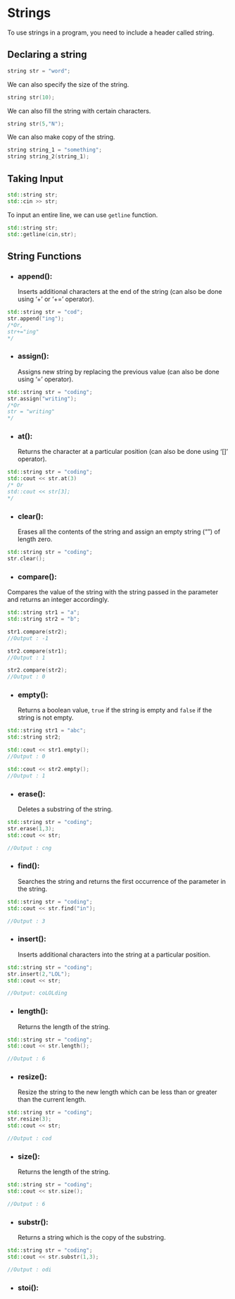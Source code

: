 # Strings

To use strings in a program, you need to include a header called string.
## Declaring a string
```cpp
string str = "word";
```

We can also specify the size of the string.

```cpp
string str(10);
```

We can also fill the string with certain characters.

```cpp
string str(5,"N");
```

We can also make copy of the string.

```cpp
string string_1 = "something";
string string_2(string_1);
```

## Taking Input

```cpp
std::string str;
std::cin >> str;
```

To input an entire line, we can use `getline` function.

```cpp
std::string str;
std::getline(cin,str);
```

## String Functions

- ### append(): 
	Inserts additional characters at the end of the string (can also be done using ‘+’ or ‘+=’ operator).
	
```cpp
std::string str = "cod";
str.append("ing");
/*Or, 
str+="ing"
*/
```

- ### assign(): 

	Assigns new string by replacing the previous value (can also be done using ‘=’ operator).
	
```cpp
std::string str = "coding";
str.assign("writing");
/*Or
str = "writing"
*/
```

- ### at():

	Returns the character at a particular position (can also be done using ‘[]’ operator).
	
```cpp
std::string str = "coding";
std::cout << str.at(3)
/* Or
std::cout << str[3];
*/
```

- ### clear(): 

	Erases all the contents of the string and assign an empty string (“”) of length zero.
	
```cpp
std::string str = "coding";
str.clear();
```

- ### compare(): 

Compares the value of the string with the string passed in the parameter and returns an integer accordingly.

```cpp
std::string str1 = "a";
std::string str2 = "b";

str1.compare(str2);
//Output : -1

str2.compare(str1);
//Output : 1

str2.compare(str2);
//Output : 0
```

- ### empty():

	Returns a boolean value, `true` if the string is empty and `false` if the string is not empty.
	
```cpp
std::string str1 = "abc";
std::string str2;

std::cout << str1.empty();
//Output : 0

std::cout << str2.empty();
//Output : 1
```
- ### erase():
	Deletes a substring of the string.

```cpp
std::string str = "coding";
str.erase(1,3);
std::cout << str;

//Output : cng
```

- ### find():
	Searches the string and returns the first occurrence of the parameter in the string.
	
```cpp
std::string str = "coding";
std::cout << str.find("in");

//Output : 3
```

- ### insert():

	Inserts additional characters into the string at a particular position.
	
```cpp
std::string str = "coding";
str.insert(2,"LOL");
std::cout << str;

//Output: coLOLding
```

- ### length():

	Returns the length of the string.
	
```cpp
std::string str = "coding";
std::cout << str.length();

//Output : 6
```

- ### resize():

	Resize the string to the new length which can be less than or greater than the current length.
	
```cpp
std::string str = "coding";
str.resize(3);
std::cout << str;

//Output : cod
```

- ### size():

	Returns the length of the string.
	
```cpp
std::string str = "coding";
std::cout << str.size();

//Output : 6
```

- ### substr():
	Returns a string which is the copy of the substring.
	
```cpp
std::string str = "coding";
std::cout << str.substr(1,3);

//Output : odi
```

- ### stoi():
